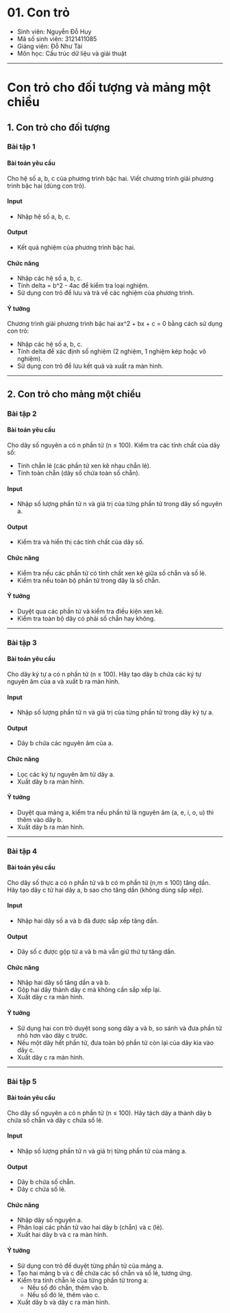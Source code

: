 # 01. Con trỏ
- Sinh viên: Nguyễn Đỗ Huy
- Mã số sinh viên: 3121411085
- Giảng viên: Đỗ Như Tài
- Môn học: Cấu trúc dữ liệu và giải thuật

---

# Con trỏ cho đối tượng và mảng một chiều

## 1. Con trỏ cho đối tượng

### Bài tập 1

#### Bài toán yêu cầu
Cho hệ số a, b, c của phương trình bậc hai. Viết chương trình giải phương trình bậc hai (dùng con trỏ).

#### Input
- Nhập hệ số a, b, c.

#### Output
- Kết quả nghiệm của phương trình bậc hai.

#### Chức năng
- Nhập các hệ số a, b, c.
- Tính delta = b^2 - 4ac để kiểm tra loại nghiệm.
- Sử dụng con trỏ để lưu và trả về các nghiệm của phương trình.

#### Ý tưởng
Chương trình giải phương trình bậc hai ax^2 + bx + c = 0 bằng cách sử dụng con trỏ:
- Nhập các hệ số a, b, c.
- Tính delta để xác định số nghiệm (2 nghiệm, 1 nghiệm kép hoặc vô nghiệm).
- Sử dụng con trỏ để lưu kết quả và xuất ra màn hình.

---

## 2. Con trỏ cho mảng một chiều

### Bài tập 2

#### Bài toán yêu cầu
Cho dãy số nguyên a có n phần tử (n ≤ 100). Kiểm tra các tính chất của dãy số:
- Tính chẵn lẻ (các phần tử xen kẽ nhau chẵn lẻ).
- Tính toàn chẵn (dãy số chứa toàn số chẵn).

#### Input
- Nhập số lượng phần tử n và giá trị của từng phần tử trong dãy số nguyên a.

#### Output
- Kiểm tra và hiển thị các tính chất của dãy số.

#### Chức năng
- Kiểm tra nếu các phần tử có tính chất xen kẽ giữa số chẵn và số lẻ.
- Kiểm tra nếu toàn bộ phần tử trong dãy là số chẵn.

#### Ý tưởng
- Duyệt qua các phần tử và kiểm tra điều kiện xen kẽ.
- Kiểm tra toàn bộ dãy có phải số chẵn hay không.

---

### Bài tập 3

#### Bài toán yêu cầu
Cho dãy ký tự a có n phần tử (n ≤ 100). Hãy tạo dãy b chứa các ký tự nguyên âm của a và xuất b ra màn hình.

#### Input
- Nhập số lượng phần tử n và giá trị của từng phần tử trong dãy ký tự a.

#### Output
- Dãy b chứa các nguyên âm của a.

#### Chức năng
- Lọc các ký tự nguyên âm từ dãy a.
- Xuất dãy b ra màn hình.

#### Ý tưởng
- Duyệt qua mảng a, kiểm tra nếu phần tử là nguyên âm (a, e, i, o, u) thì thêm vào dãy b.
- Xuất dãy b ra màn hình.

---

### Bài tập 4

#### Bài toán yêu cầu
Cho dãy số thực a có n phần tử và b có m phần tử (n,m ≤ 100) tăng dần. Hãy tạo dãy c từ hai dãy a, b sao cho tăng dần (không dùng sắp xếp).

#### Input
- Nhập hai dãy số a và b đã được sắp xếp tăng dần.

#### Output
- Dãy số c được gộp từ a và b mà vẫn giữ thứ tự tăng dần.

#### Chức năng
- Nhập hai dãy số tăng dần a và b.
- Gộp hai dãy thành dãy c mà không cần sắp xếp lại.
- Xuất dãy c ra màn hình.

#### Ý tưởng
- Sử dụng hai con trỏ duyệt song song dãy a và b, so sánh và đưa phần tử nhỏ hơn vào dãy c trước.
- Nếu một dãy hết phần tử, đưa toàn bộ phần tử còn lại của dãy kia vào dãy c.
- Xuất dãy c ra màn hình.

---

### Bài tập 5

#### Bài toán yêu cầu
Cho dãy số nguyên a có n phần tử (n ≤ 100). Hãy tách dãy a thành dãy b chứa số chẵn và dãy c chứa số lẻ.

#### Input
- Nhập số lượng phần tử n và giá trị từng phần tử của mảng a.

#### Output
- Dãy b chứa số chẵn.
- Dãy c chứa số lẻ.

#### Chức năng
- Nhập dãy số nguyên a.
- Phân loại các phần tử vào hai dãy b (chẵn) và c (lẻ).
- Xuất hai dãy b và c ra màn hình.

#### Ý tưởng
- Sử dụng con trỏ để duyệt từng phần tử của mảng a.
- Tạo hai mảng b và c để chứa các số chẵn và số lẻ, tương ứng.
- Kiểm tra tính chẵn lẻ của từng phần tử trong a:
  - Nếu số đó chẵn, thêm vào b.
  - Nếu số đó lẻ, thêm vào c.
- Xuất dãy b và dãy c ra màn hình.
